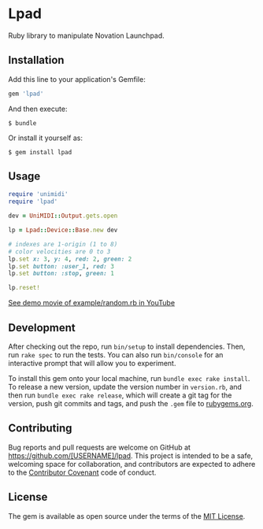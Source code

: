 # Lpad

Ruby library to manipulate Novation Launchpad.

## Installation

Add this line to your application's Gemfile:

```ruby
gem 'lpad'
```

And then execute:

    $ bundle

Or install it yourself as:

    $ gem install lpad

## Usage

```ruby
require 'unimidi'
require 'lpad'

dev = UniMIDI::Output.gets.open

lp = Lpad::Device::Base.new dev

# indexes are 1-origin (1 to 8)
# color velocities are 0 to 3
lp.set x: 3, y: 4, red: 2, green: 2
lp.set button: :user_1, red: 3
lp.set button: :stop, green: 1

lp.reset!
```

[See demo movie of example/random.rb in YouTube](https://youtu.be/-pYzOw5pUVg)

## Development

After checking out the repo, run `bin/setup` to install dependencies. Then, run `rake spec` to run the tests. You can also run `bin/console` for an interactive prompt that will allow you to experiment.

To install this gem onto your local machine, run `bundle exec rake install`. To release a new version, update the version number in `version.rb`, and then run `bundle exec rake release`, which will create a git tag for the version, push git commits and tags, and push the `.gem` file to [rubygems.org](https://rubygems.org).

## Contributing

Bug reports and pull requests are welcome on GitHub at https://github.com/[USERNAME]/lpad. This project is intended to be a safe, welcoming space for collaboration, and contributors are expected to adhere to the [Contributor Covenant](contributor-covenant.org) code of conduct.


## License

The gem is available as open source under the terms of the [MIT License](http://opensource.org/licenses/MIT).
